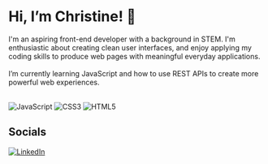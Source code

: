 <!---
christinecollier/christinecollier is a ✨ special ✨ repository because its `README.md` (this file) appears on your GitHub profile.
You can click the Preview link to take a look at your changes.
--->
# Hi, I’m Christine! 👋

I'm an aspiring front-end developer with a background in STEM. I'm enthusiastic about creating clean user interfaces, and enjoy applying my coding skills to produce web pages with meaningful everyday applications.<br><br>
I’m currently learning JavaScript and how to use REST APIs to create more powerful web experiences.<br><br>

![JavaScript](https://img.shields.io/badge/javascript-%23323330.svg?style=for-the-badge&logo=javascript&logoColor=%23F7DF1E) ![CSS3](https://img.shields.io/badge/css3-%231572B6.svg?style=for-the-badge&logo=css3&logoColor=white) ![HTML5](https://img.shields.io/badge/html5-%23E34F26.svg?style=for-the-badge&logo=html5&logoColor=white)

## Socials
[![LinkedIn](https://img.shields.io/badge/LinkedIn-%230077B5.svg?logo=linkedin&logoColor=white)](https://linkedin.com/in/christine-c-5a3527286) 

<!-- Proudly created with GPRM ( https://gprm.itsvg.in ) -->
